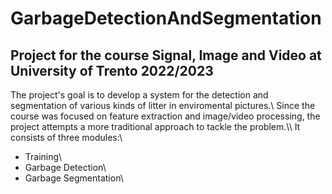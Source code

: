 # GarbageDetectionAndSegmentation
Project for the course **Signal, Image and Video** at University of Trento 2022/2023
---
The project's goal is to develop a system for the detection and segmentation of various kinds of litter in enviromental pictures.\\
Since the course was focused on feature extraction and image/video processing, the project attempts a more traditional approach to tackle the problem.\\\\
It consists of three modules:\\
- Training\\
- Garbage Detection\\
- Garbage Segmentation\\

